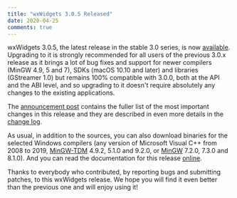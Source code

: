 ```yaml
---
title: "wxWidgets 3.0.5 Released"
date: 2020-04-25
comments: true
---
```


wxWidgets 3.0.5, the latest release in the stable 3.0 series, is now
[available][1]. Upgrading to it is strongly recommended for all users of the
previous 3.0.x release as it brings a lot of bug fixes and support for newer
compilers (MinGW 4.9, 5 and 7), SDKs (macOS 10.10 and later) and libraries
(GStreamer 1.0) but remains 100% compatible with 3.0.0, both at the API and
the ABI level, and so upgrading to it doesn't require absolutely any changes
to the existing applications.

The [announcement post][2] contains the fuller list of the most important
changes in this release and they are described in even more details in the
[change log][3].

<!--more-->

As usual, in addition to the sources, you can also download binaries for the
selected Windows compilers (any version of Microsoft Visual C++ from 2008 to
2019, [MinGW-TDM][4] 4.9.2, 5.1.0 and 9.2.0, or [MinGW][6] 7.2.0, 7.3.0 and 8.1.0). And you can read the documentation for
this release [online][5].

Thanks to everybody who contributed, by reporting bugs and submitting patches,
to this wxWidgets release. We hope you will find it even better than the
previous one and will enjoy using it!

[1]: https://github.com/wxWidgets/wxWidgets/releases/tag/v3.0.5
[2]: https://github.com/wxWidgets/wxWidgets/blob/v3.0.5/docs/publicity/announce.txt
[3]: https://github.com/wxWidgets/wxWidgets/blob/v3.0.5/docs/changes.txt#L583-L648
[4]: http://tdm-gcc.tdragon.net/
[5]: https://docs.wxwidgets.org/3.0.5/
[6]: https://sourceforge.net/projects/mingw-w64/
